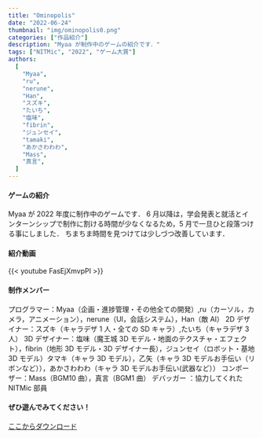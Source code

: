 ```yaml
---
title: "Ominopolis"
date: "2022-06-24"
thumbnail: "img/ominopolis0.png"
categories: ["作品紹介"]
description: "Myaa が制作中のゲームの紹介です．"
tags: ["NITMic", "2022", "ゲーム大賞"]
authors:
  [
    "Myaa",
    "ru",
    "nerune",
    "Han",
    "スズキ",
    "たいち",
    "塩味",
    "fibrin",
    "ジュンセイ",
    "tamaki",
    "あかさわわわ",
    "Mass",
    "真言",
  ]
---
```


#### ゲームの紹介

Myaa が 2022 年度に制作中のゲームです．
6 月以降は，学会発表と就活とインターンシップで制作に割ける時間が少なくなるため，5 月で一旦ひと段落つける事にしました．
ちまちま時間を見つけては少しづつ改善しています．

#### 紹介動画

{{< youtube FasEjXmvpPI >}}

#### 制作メンバー

プログラマー：Myaa（企画・進捗管理・その他全ての開発）,ru（カーソル，カメラ，アニメーション），nerune（UI，会話システム），Han（敵 AI）
2D デザイナー：スズキ（キャラデザ 1 人・全ての SD キャラ）,たいち（キャラデザ 3 人）
3D デザイナー：塩味（魔王城 3D モデル・地面のテクスチャ・エフェクト），fibrin（地形 3D モデル・3D デザイナー長），ジュンセイ（ロボット・基地 3D モデル）タマキ（キャラ 3D モデル），乙矢（キャラ 3D モデルお手伝い（リボンなど）），あかさわわわ（キャラ 3D モデルお手伝い(武器など））
コンポーザー：Mass（BGM10 曲），真言（BGM1 曲）
デバッガー ：協力してくれた NITMic 部員

#### ぜひ遊んでみてください！

[ここからダウンロード](https://drive.google.com/drive/folders/16ANRzHVlEISbWRiqScvmPoe0uYKCeNdm?usp=sharing)
